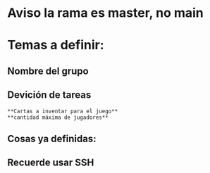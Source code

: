# Aviso la rama es master, no main
#  Temas a definir:
##  **Nombre del grupo**
##  **Devición de tareas**
    **Cartas a inventar para el juego**
    **cantidad máxima de jugadores**

## Cosas ya definidas:


## Recuerde usar SSH

